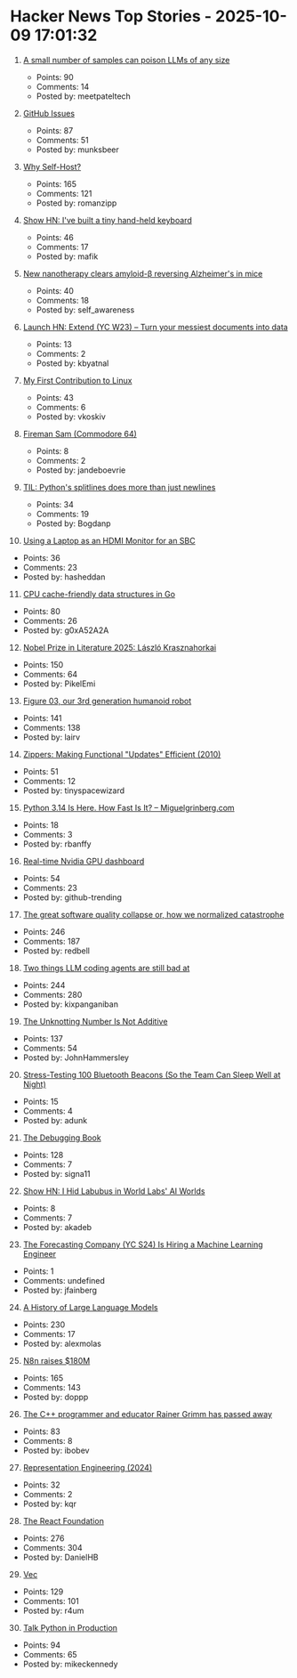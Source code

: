 # Hacker News Top Stories - 2025-10-09 17:01:32

1. [A small number of samples can poison LLMs of any size](https://www.anthropic.com/research/small-samples-poison)
   - Points: 90
   - Comments: 14
   - Posted by: meetpateltech

2. [GitHub Issues](https://www.githubstatus.com/incidents/k7bhmjkblcwp)
   - Points: 87
   - Comments: 51
   - Posted by: munksbeer

3. [Why Self-Host?](https://romanzipp.com/blog/why-a-homelab-why-self-host)
   - Points: 165
   - Comments: 121
   - Posted by: romanzipp

4. [Show HN: I've built a tiny hand-held keyboard](https://github.com/mafik/keyer)
   - Points: 46
   - Comments: 17
   - Posted by: mafik

5. [New nanotherapy clears amyloid-β reversing Alzheimer's in mice](https://www.drugtargetreview.com/news/189235/new-nanotherapy-clears-amyloid-%CE%B2-reversing-alzheimers-in-mice/)
   - Points: 40
   - Comments: 18
   - Posted by: self_awareness

6. [Launch HN: Extend (YC W23) – Turn your messiest documents into data](https://www.extend.ai/)
   - Points: 13
   - Comments: 2
   - Posted by: kbyatnal

7. [My First Contribution to Linux](https://vkoskiv.com/first-linux-patch/)
   - Points: 43
   - Comments: 6
   - Posted by: vkoskiv

8. [Fireman Sam (Commodore 64)](http://retrovania-vgjunk.blogspot.com/2016/11/fireman-sam-commodore-64.html)
   - Points: 8
   - Comments: 2
   - Posted by: jandeboevrie

9. [TIL: Python's splitlines does more than just newlines](https://yossarian.net/til/post/python-s-splitlines-does-a-lot-more-than-just-newlines/)
   - Points: 34
   - Comments: 19
   - Posted by: Bogdanp

10. [Using a Laptop as an HDMI Monitor for an SBC](https://danielmangum.com/posts/laptop-hdmi-monitor-sbc/)
   - Points: 36
   - Comments: 23
   - Posted by: hasheddan

11. [CPU cache-friendly data structures in Go](https://skoredin.pro/blog/golang/cpu-cache-friendly-go)
   - Points: 80
   - Comments: 26
   - Posted by: g0xA52A2A

12. [Nobel Prize in Literature 2025: László Krasznahorkai](https://www.nobelprize.org/prizes/literature/2025/press-release/)
   - Points: 150
   - Comments: 64
   - Posted by: PikelEmi

13. [Figure 03, our 3rd generation humanoid robot](https://www.figure.ai/news/introducing-figure-03)
   - Points: 141
   - Comments: 138
   - Posted by: lairv

14. [Zippers: Making Functional "Updates" Efficient (2010)](http://www.goodmath.org/blog/2010/01/13/zippers-making-functional-updates-efficient/)
   - Points: 51
   - Comments: 12
   - Posted by: tinyspacewizard

15. [Python 3.14 Is Here. How Fast Is It? – Miguelgrinberg.com](https://blog.miguelgrinberg.com/post/python-3-14-is-here-how-fast-is-it)
   - Points: 18
   - Comments: 3
   - Posted by: rbanffy

16. [Real-time Nvidia GPU dashboard](https://github.com/psalias2006/gpu-hot)
   - Points: 54
   - Comments: 23
   - Posted by: github-trending

17. [The great software quality collapse or, how we normalized catastrophe](https://techtrenches.substack.com/p/the-great-software-quality-collapse)
   - Points: 246
   - Comments: 187
   - Posted by: redbell

18. [Two things LLM coding agents are still bad at](https://kix.dev/two-things-llm-coding-agents-are-still-bad-at/)
   - Points: 244
   - Comments: 280
   - Posted by: kixpanganiban

19. [The Unknotting Number Is Not Additive](https://divisbyzero.com/2025/10/08/the-unknotting-number-is-not-additive/)
   - Points: 137
   - Comments: 54
   - Posted by: JohnHammersley

20. [Stress-Testing 100 Bluetooth Beacons (So the Team Can Sleep Well at Night)](https://dunkels.com/adam/stress-testing-next-generation-beacons/)
   - Points: 15
   - Comments: 4
   - Posted by: adunk

21. [The Debugging Book](https://www.debuggingbook.org/)
   - Points: 128
   - Comments: 7
   - Posted by: signa11

22. [Show HN: I Hid Labubus in World Labs' AI Worlds](https://www.akadeb.xyz/vibes/world-labubus/)
   - Points: 8
   - Comments: 7
   - Posted by: akadeb

23. [The Forecasting Company (YC S24) Is Hiring a Machine Learning Engineer](https://www.ycombinator.com/companies/the-forecasting-company/jobs/cXJzAhA-founding-machine-learning-engineer)
   - Points: 1
   - Comments: undefined
   - Posted by: jfainberg

24. [A History of Large Language Models](https://gregorygundersen.com/blog/2025/10/01/large-language-models/)
   - Points: 230
   - Comments: 17
   - Posted by: alexmolas

25. [N8n raises $180M](https://blog.n8n.io/series-c/)
   - Points: 165
   - Comments: 143
   - Posted by: doppp

26. [The C++ programmer and educator Rainer Grimm has passed away](https://www.modernescpp.com/index.php/my-als-journey-31-31-the-end/)
   - Points: 83
   - Comments: 8
   - Posted by: ibobev

27. [Representation Engineering (2024)](https://vgel.me/posts/representation-engineering/)
   - Points: 32
   - Comments: 2
   - Posted by: kqr

28. [The React Foundation](https://engineering.fb.com/2025/10/07/open-source/introducing-the-react-foundation-the-new-home-for-react-react-native/)
   - Points: 276
   - Comments: 304
   - Posted by: DanielHB

29. [Vec<T>](https://marma.dev/articles/2025/under-the-hood-vec-t)
   - Points: 129
   - Comments: 101
   - Posted by: r4um

30. [Talk Python in Production](https://talkpython.fm/books/python-in-production)
   - Points: 94
   - Comments: 65
   - Posted by: mikeckennedy


